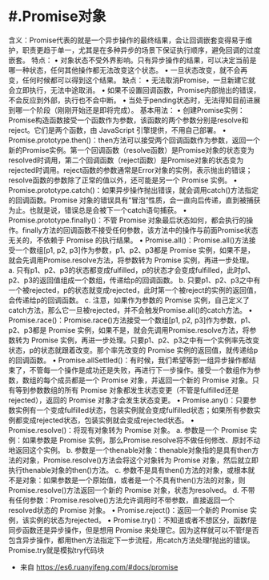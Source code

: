 # #.Promise对象
含义：Promise代表的就是一个异步操作的最终结果，会让回调嵌套变得易于维护，职责更趋于单一，尤其是在多种异步的场景下保证执行顺序，避免回调的过度嵌套。
特点：
	• 对象状态不受外界影响。只有异步操作的结果，可以决定当前是哪一种状态，任何其他操作都无法改变这个状态。
	• 一旦状态改变，就不会再变，任何时候都可以得到这个结果。
缺点：
	• 无法取消Promise，一旦新建它就会立即执行，无法中途取消。
	• 如果不设置回调函数，Promise内部抛出的错误，不会反应到外部，执行也不会中断。
	• 当处于pending状态时，无法得知目前进展到哪一个阶段（刚刚开始还是即将完成）。
基本用法：
	• 创建Promise实例：Promise构造函数接受一个函数作为参数，该函数的两个参数分别是resolve和reject。它们是两个函数，由 JavaScript 引擎提供，不用自己部署。
	• Promise.prototype.then()：then方法可以接受两个回调函数作为参数，返回一个新的Promise实例。第一个回调函数（resolve函数）是Promise对象的状态变为resolved时调用，第二个回调函数（reject函数）是Promise对象的状态变为rejected时调用。reject函数的参数通常是Error对象的实例，表示抛出的错误；resolve函数的参数除了正常的值以外，还可能是另一个 Promise 实例。
	• Promise.prototype.catch()：如果异步操作抛出错误，就会调用catch()方法指定的回调函数。Promise 对象的错误具有“冒泡”性质，会一直向后传递，直到被捕获为止。也就是说，错误总是会被下一个catch语句捕获。
	• Promise.prototype.finally()：不管 Promise 对象最后状态如何，都会执行的操作。finally方法的回调函数不接受任何参数，该方法中的操作与前面Promise状态无关的，不依赖于 Promise 的执行结果。
	• Promise.all()：Promise.all()方法接受一个数组[p1, p2, p3]作为参数，p1、p2、p3都是 Promise 实例，如果不是，就会先调用Promise.resolve方法，将参数转为 Promise 实例，再进一步处理。
		a. 只有p1、p2、p3的状态都变成fulfilled，p的状态才会变成fulfilled，此时p1、p2、p3的返回值组成一个数组，传递给p的回调函数。
		b. 只要p1、p2、p3之中有一个被rejected，p的状态就变成rejected，此时第一个被reject的实例的返回值，会传递给p的回调函数。
		c. 注意，如果作为参数的 Promise 实例，自己定义了catch方法，那么它一旦被rejected，并不会触发Promise.all()的catch方法。
	• Promise.race()：Promise.race()方法接受一个数组[p1, p2, p3]作为参数，p1、p2、p3都是 Promise 实例，如果不是，就会先调用Promise.resolve方法，将参数转为 Promise 实例，再进一步处理。只要p1、p2、p3之中有一个实例率先改变状态，p的状态就跟着改变。那个率先改变的 Promise 实例的返回值，就传递给p的回调函数。
	• Promise.allSettled()：有时候，我们希望等到一组异步操作都结束了，不管每一个操作是成功还是失败，再进行下一步操作。接受一个数组作为参数，数组的每个成员都是一个 Promise 对象，并返回一个新的 Promise 对象。只有等到参数数组的所有 Promise 对象都发生状态变更（不管是fulfilled还是rejected），返回的 Promise 对象才会发生状态变更。
	• Promise.any()：只要参数实例有一个变成fulfilled状态，包装实例就会变成fulfilled状态；如果所有参数实例都变成rejected状态，包装实例就会变成rejected状态。
	• Promise.resolve()：将现有对象转为 Promise 对象。
		a. 参数是一个 Promise 实例：如果参数是 Promise 实例，那么Promise.resolve将不做任何修改、原封不动地返回这个实例。
		b. 参数是一个thenable对象：thenable对象指的是具有then方法的对象，Promise.resolve()方法会将这个对象转为 Promise 对象，然后就立即执行thenable对象的then()方法。
		c. 参数不是具有then()方法的对象，或根本就不是对象：如果参数是一个原始值，或者是一个不具有then()方法的对象，则Promise.resolve()方法返回一个新的 Promise 对象，状态为resolved。
		d. 不带有任何参数：Promise.resolve()方法允许调用时不带参数，直接返回一个resolved状态的 Promise 对象。 
	• Promise.reject()：返回一个新的 Promise 实例，该实例的状态为rejected。
	• Promise.try()：不知道或者不想区分，函数f是同步函数还是异步操作，但是想用 Promise 来处理它。因为这样就可以不管f是否包含异步操作，都用then方法指定下一步流程，用catch方法处理f抛出的错误。Promise.try就是模拟try代码块
	
* 来自 <https://es6.ruanyifeng.com/#docs/promise> 
